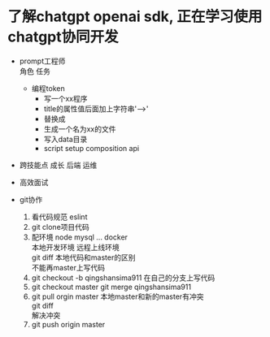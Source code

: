 # 了解chatgpt openai sdk, 正在学习使用chatgpt协同开发   

- prompt工程师  
    角色 任务  
    - 编程token
        - 写一个xx程序  
        - title的属性值后面加上字符串'-->'
        - 替换成
        - 生成一个名为xx的文件
        - 写入data目录
        - script setup composition api
- 跨技能点 成长 后端 运维  
- 高效面试  

- git协作
    1. 看代码规范 eslint
    2. git clone项目代码
    3. 配环境 node mysql ...
        docker   
        本地开发环境  远程上线环境  
        git diff 本地代码和master的区别  
        不能再master上写代码  
    4. git checkout -b qingshansima911 
        在自己的分支上写代码  
    5. git checkout master  git merge qingshansima911    
    6. git pull orgin master
        本地master和新的master有冲突  
        git diff   
        解决冲突  
    7. git push origin master 